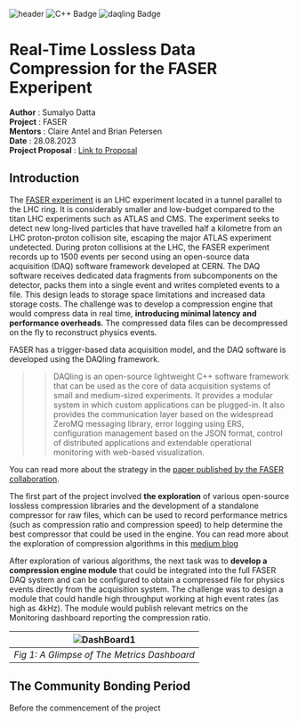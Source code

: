 ![header](https://sumalyo.github.io/benchmarkFASER/FASERImages/banner.png)
![C++ Badge](https://img.shields.io/badge/Built_with-C_%2B%2B-purple?logo=cplusplus)
![daqling Badge](https://img.shields.io/badge/Powered_By-daqling-green?link=https://gitlab.cern.ch/ep-dt-di/daq/daqling)
# Real-Time Lossless Data Compression for the FASER Experipent
__Author__ : Sumalyo Datta <br>
__Project__ : FASER <br>
__Mentors__ : Claire Antel and Brian Petersen <br>
__Date__ : 28.08.2023 <br>
__Project Proposal__ : [Link to Proposal](https://drive.google.com/file/d/1JiRfSXvvL208x196nnkluCsmFEGsbpOJ/view?usp=sharing)

## Introduction
The [FASER experiment](https://faser.web.cern.ch/index.php/) is an LHC experiment located in a tunnel parallel to the LHC ring. It is considerably smaller and low-budget compared to the titan LHC experiments such as ATLAS and CMS. The experiment seeks to detect new long-lived particles that have travelled half a kilometre from an LHC proton-proton collision site, escaping the major ATLAS experiment undetected. During proton collisions at the LHC, the FASER experiment records up to 1500 events per second using an open-source data acquisition (DAQ) software framework developed at CERN. The DAQ software receives dedicated data fragments from subcomponents on the detector, packs them into a single event and writes completed events to a file. This design leads to storage space limitations and increased data storage costs. The challenge was to develop a compression engine that would compress data in real time, __introducing minimal latency and performance overheads__. The compressed data files can be decompressed on the fly to reconstruct physics events. <p>

FASER has a trigger-based data acquisition model, and the DAQ software is developed using the DAQling framework.
>> DAQling is an open-source lightweight C++ software framework that can be used as the core of data acquisition systems of small and medium-sized experiments. It provides a modular system in which custom applications can be plugged-in. It also provides the communication layer based on the widespread ZeroMQ messaging library, error logging using ERS, configuration management based on the JSON format, control of distributed applications and extendable operational monitoring with web-based visualization.

You can read more about the strategy in the [paper published by the FASER collaboration](https://arxiv.org/abs/2110.15186).

The first part of the project involved __the exploration__ of various open-source lossless compression libraries and the development of a standalone compressor for raw files, which can be used to record performance metrics (such as compression ratio and compression speed) to help determine the best compressor that could be used in the engine. You can read more about the exploration of compression algorithms in this [medium blog](https://medium.com/gsoc-2023-data-compression-faser/real-time-lossless-data-compression-for-the-faser-experiment-part-1-274025eb4079) <p>

After exploration of various algorithms, the next task was to __develop a compression engine module__ that could be integrated into the full FASER DAQ system and can be configured to obtain a compressed file for physics events directly from the acquisition system. The challenge was to design a module that could handle high throughput working at high event rates (as high as 4kHz). The module would publish relevant metrics on the Monitoring dashboard reporting the compression ratio.
<p>

| ![DashBoard1](https://sumalyo.github.io/benchmarkFASER/FASERImages/Compression%20Dashboard%20High%20Rate.png) | 
|:--:| 
| *Fig 1: A Glimpse of The Metrics Dashboard* |

## The Community Bonding Period
Before the commencement of the project 







